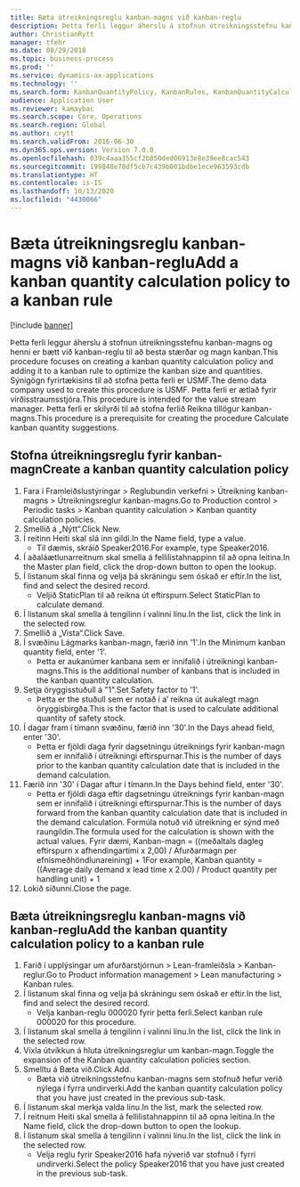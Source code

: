 ```yaml
---
title: Bæta útreikningsreglu kanban-magns við kanban-reglu
description: Þetta ferli leggur áherslu á stofnun útreikningsstefnu kanban-magns og henni er bætt við kanban-reglu til að besta stærðar og magn kanban.
author: ChristianRytt
manager: tfehr
ms.date: 08/29/2018
ms.topic: business-process
ms.prod: ''
ms.service: dynamics-ax-applications
ms.technology: ''
ms.search.form: KanbanQuantityPolicy, KanbanRules, KanbanQuantityCalculation
audience: Application User
ms.reviewer: kamaybac
ms.search.scope: Core, Operations
ms.search.region: Global
ms.author: crytt
ms.search.validFrom: 2016-06-30
ms.dyn365.ops.version: Version 7.0.0
ms.openlocfilehash: 039c4aaa355cf2b850ded06913e8e39ee8cac543
ms.sourcegitcommit: 199848e78df5cb7c439b001bdbe1ece963593cdb
ms.translationtype: HT
ms.contentlocale: is-IS
ms.lasthandoff: 10/13/2020
ms.locfileid: "4430066"
---
```

# <a name="add-a-kanban-quantity-calculation-policy-to-a-kanban-rule"></a><span data-ttu-id="58f53-103">Bæta útreikningsreglu kanban-magns við kanban-reglu</span><span class="sxs-lookup"><span data-stu-id="58f53-103">Add a kanban quantity calculation policy to a kanban rule</span></span>

[!include [banner](../../includes/banner.md)]

<span data-ttu-id="58f53-104">Þetta ferli leggur áherslu á stofnun útreikningsstefnu kanban-magns og henni er bætt við kanban-reglu til að besta stærðar og magn kanban.</span><span class="sxs-lookup"><span data-stu-id="58f53-104">This procedure focuses on creating a kanban quantity calculation policy and adding it to a kanban rule to optimize the kanban size and quantities.</span></span> <span data-ttu-id="58f53-105">Sýnigögn fyrirtækisins til að stofna þetta ferli er USMF.</span><span class="sxs-lookup"><span data-stu-id="58f53-105">The demo data company used to create this procedure is USMF.</span></span> <span data-ttu-id="58f53-106">Þetta ferli er ætlað fyrir virðisstraumsstjóra.</span><span class="sxs-lookup"><span data-stu-id="58f53-106">This procedure is intended for the value stream manager.</span></span> <span data-ttu-id="58f53-107">Þetta ferli er skilyrði til að stofna ferlið Reikna tillögur kanban-magns.</span><span class="sxs-lookup"><span data-stu-id="58f53-107">This procedure is a prerequisite for creating the procedure Calculate kanban quantity suggestions.</span></span> 


## <a name="create-a-kanban-quantity-calculation-policy"></a><span data-ttu-id="58f53-108">Stofna útreikningsreglu fyrir kanban-magn</span><span class="sxs-lookup"><span data-stu-id="58f53-108">Create a kanban quantity calculation policy</span></span>
1. <span data-ttu-id="58f53-109">Fara í Framleiðslustýringar > Reglubundin verkefni > Útreikning kanban-magns > Útreikningsreglur kanban-magns.</span><span class="sxs-lookup"><span data-stu-id="58f53-109">Go to Production control > Periodic tasks > Kanban quantity calculation > Kanban quantity calculation policies.</span></span>
2. <span data-ttu-id="58f53-110">Smellið á „Nýtt“.</span><span class="sxs-lookup"><span data-stu-id="58f53-110">Click New.</span></span>
3. <span data-ttu-id="58f53-111">Í reitinn Heiti skal slá inn gildi.</span><span class="sxs-lookup"><span data-stu-id="58f53-111">In the Name field, type a value.</span></span>
    * <span data-ttu-id="58f53-112">Til dæmis, skráið Speaker2016.</span><span class="sxs-lookup"><span data-stu-id="58f53-112">For example, type Speaker2016.</span></span>  
4. <span data-ttu-id="58f53-113">Í aðaláætlunarreitnum skal smella á fellilistahnappinn til að opna leitina.</span><span class="sxs-lookup"><span data-stu-id="58f53-113">In the Master plan field, click the drop-down button to open the lookup.</span></span>
5. <span data-ttu-id="58f53-114">Í listanum skal finna og velja þá skráningu sem óskað er eftir.</span><span class="sxs-lookup"><span data-stu-id="58f53-114">In the list, find and select the desired record.</span></span>
    * <span data-ttu-id="58f53-115">Veljið StaticPlan til að reikna út eftirspurn.</span><span class="sxs-lookup"><span data-stu-id="58f53-115">Select StaticPlan to calculate demand.</span></span>  
6. <span data-ttu-id="58f53-116">Í listanum skal smella á tengilinn í valinni línu.</span><span class="sxs-lookup"><span data-stu-id="58f53-116">In the list, click the link in the selected row.</span></span>
7. <span data-ttu-id="58f53-117">Smellið á „Vista“.</span><span class="sxs-lookup"><span data-stu-id="58f53-117">Click Save.</span></span>
8. <span data-ttu-id="58f53-118">Í svæðinu Lágmarks kanban-magn, færið inn '1'.</span><span class="sxs-lookup"><span data-stu-id="58f53-118">In the Minimum kanban quantity field, enter '1'.</span></span>
    * <span data-ttu-id="58f53-119">Þetta er aukanúmer kanbana sem er innifalið í útreikningi kanban-magns.</span><span class="sxs-lookup"><span data-stu-id="58f53-119">This is the additional number of kanbans that is included in the kanban quantity calculation.</span></span>  
9. <span data-ttu-id="58f53-120">Setja öryggisstuðull á "1".</span><span class="sxs-lookup"><span data-stu-id="58f53-120">Set Safety factor to '1'.</span></span>
    * <span data-ttu-id="58f53-121">Þetta er the stuðull sem er notað í a‘ reikna út aukalegt magn öryggisbirgða.</span><span class="sxs-lookup"><span data-stu-id="58f53-121">This is the factor that is used to calculate additional quantity of safety stock.</span></span>  
10. <span data-ttu-id="58f53-122">Í dagar fram í tímann svæðinu, færið inn '30'.</span><span class="sxs-lookup"><span data-stu-id="58f53-122">In the Days ahead field, enter '30'.</span></span>
    * <span data-ttu-id="58f53-123">Þetta er fjöldi daga fyrir dagsetningu útreiknings fyrir kanban-magn sem er innifalið í útreikningi eftirspurnar.</span><span class="sxs-lookup"><span data-stu-id="58f53-123">This is the number of days prior to the kanban quantity calculation date that is included in the demand calculation.</span></span>  
11. <span data-ttu-id="58f53-124">Færið inn '30' í Dagar aftur í tímann.</span><span class="sxs-lookup"><span data-stu-id="58f53-124">In the Days behind field, enter '30'.</span></span>
    * <span data-ttu-id="58f53-125">Þetta er fjöldi daga eftir dagsetningu útreiknings fyrir kanban-magn sem er innifalið í útreikningi eftirspurnar.</span><span class="sxs-lookup"><span data-stu-id="58f53-125">This is the number of days forward from the kanban quantity calculation date that is included in the demand calculation.</span></span>  <span data-ttu-id="58f53-126">Formúla notuð við útreikning er sýnd með raungildin.</span><span class="sxs-lookup"><span data-stu-id="58f53-126">The formula used for the calculation is shown with the actual values.</span></span> <span data-ttu-id="58f53-127">Fyrir dæmi, Kanban-magn = ((meðaltals dagleg eftirspurn x afhendingartími x 2,00) / Afurðarmagn per efnismeðhöndlunareining) + 1</span><span class="sxs-lookup"><span data-stu-id="58f53-127">For example,  Kanban quantity = ((Average daily demand x lead time x 2.00) / Product quantity per handling unit) + 1</span></span>  
12. <span data-ttu-id="58f53-128">Lokið síðunni.</span><span class="sxs-lookup"><span data-stu-id="58f53-128">Close the page.</span></span>

## <a name="add-the-kanban-quantity-calculation-policy-to-a-kanban-rule"></a><span data-ttu-id="58f53-129">Bæta útreikningsreglu kanban-magns við kanban-reglu</span><span class="sxs-lookup"><span data-stu-id="58f53-129">Add the kanban quantity calculation policy to a kanban rule</span></span>
1. <span data-ttu-id="58f53-130">Farið í upplýsingar um afurðarstjórnun > Lean-framleiðsla > Kanban-reglur.</span><span class="sxs-lookup"><span data-stu-id="58f53-130">Go to Product information management > Lean manufacturing > Kanban rules.</span></span>
2. <span data-ttu-id="58f53-131">Í listanum skal finna og velja þá skráningu sem óskað er eftir.</span><span class="sxs-lookup"><span data-stu-id="58f53-131">In the list, find and select the desired record.</span></span>
    * <span data-ttu-id="58f53-132">Velja kanban-reglu 000020 fyrir þetta ferli.</span><span class="sxs-lookup"><span data-stu-id="58f53-132">Select kanban rule 000020 for this procedure.</span></span>  
3. <span data-ttu-id="58f53-133">Í listanum skal smella á tengilinn í valinni línu.</span><span class="sxs-lookup"><span data-stu-id="58f53-133">In the list, click the link in the selected row.</span></span>
4. <span data-ttu-id="58f53-134">Víxla útvíkkun á hluta útreikningsreglur um kanban-magn.</span><span class="sxs-lookup"><span data-stu-id="58f53-134">Toggle the expansion of the Kanban quantity calculation policies section.</span></span>
5. <span data-ttu-id="58f53-135">Smelltu á Bæta við.</span><span class="sxs-lookup"><span data-stu-id="58f53-135">Click Add.</span></span>
    * <span data-ttu-id="58f53-136">Bæta við útreikningsstefnu kanban-magns sem stofnuð hefur verið nýlega í fyrra undirverki.</span><span class="sxs-lookup"><span data-stu-id="58f53-136">Add the kanban quantity calculation policy that you have just created in the previous sub-task.</span></span>  
6. <span data-ttu-id="58f53-137">Í listanum skal merkja valda línu.</span><span class="sxs-lookup"><span data-stu-id="58f53-137">In the list, mark the selected row.</span></span>
7. <span data-ttu-id="58f53-138">Í reitnum Heiti skal smella á fellilistahnappinn til að opna leitina.</span><span class="sxs-lookup"><span data-stu-id="58f53-138">In the Name field, click the drop-down button to open the lookup.</span></span>
8. <span data-ttu-id="58f53-139">Í listanum skal smella á tengilinn í valinni línu.</span><span class="sxs-lookup"><span data-stu-id="58f53-139">In the list, click the link in the selected row.</span></span>
    * <span data-ttu-id="58f53-140">Velja reglu fyrir Speaker2016 hafa nýverið var stofnuð í fyrri undirverki.</span><span class="sxs-lookup"><span data-stu-id="58f53-140">Select the policy Speaker2016 that you have just created in the previous sub-task.</span></span>  

